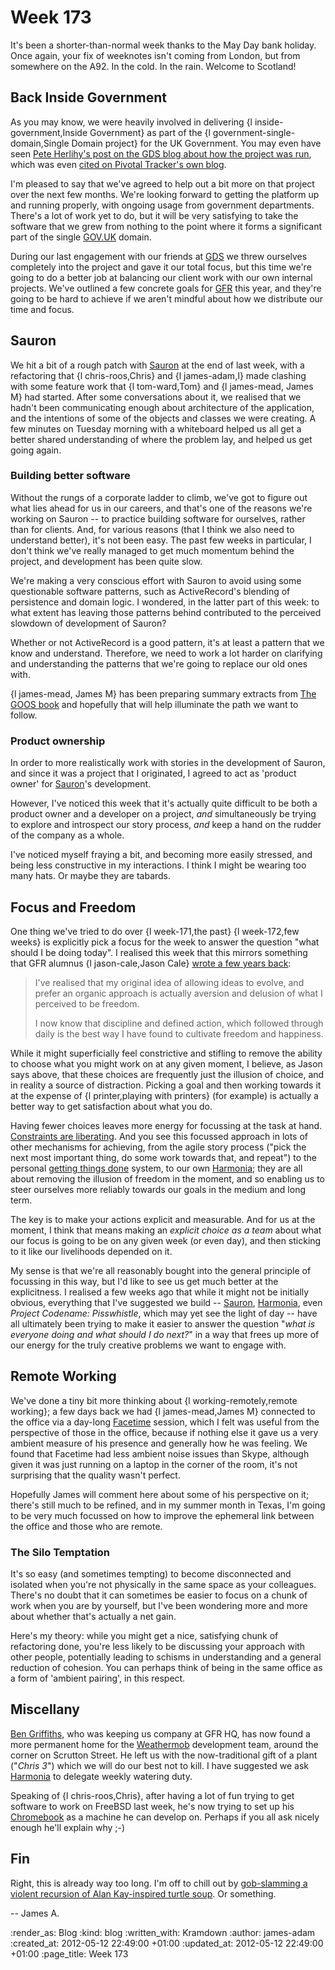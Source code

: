 Week 173
=======

It's been a shorter-than-normal week thanks to the May Day bank holiday. Once again, your fix of weeknotes isn't coming from London, but from somewhere on the A92. In the cold. In the rain. Welcome to Scotland!


Back Inside Government
----------------------

As you may know, we were heavily involved in delivering {l inside-government,Inside Government} as part of the {l government-single-domain,Single Domain project} for the UK Government. You may even have seen [Pete Herlihy's post on the GDS blog about how the project was run][pete-post], which was even [cited on Pivotal Tracker's own blog][pivotal-post].

I'm pleased to say that we've agreed to help out a bit more on that project over the next few months. We're looking forward to getting the platform up and running properly, with ongoing usage from government departments. There's a lot of work yet to do, but it will be very satisfying to take the software that we grew from nothing to the point where it forms a significant part of the single [GOV.UK](http://www.gov.uk) domain.

During our last engagement with our friends at [GDS][] we threw ourselves completely into the project and gave it our total focus, but this time we're going to do a better job at balancing our client work with our own internal projects. We've outlined a few concrete goals for [GFR](/) this year, and they're going to be hard to achieve if we aren't mindful about how we distribute our time and focus.


Sauron
------

We hit a bit of a rough patch with [Sauron][] at the end of last week, with a refactoring that {l chris-roos,Chris} and {l james-adam,I} made clashing with some feature work that {l tom-ward,Tom} and {l james-mead, James M} had started. After some conversations about it, we realised that we hadn't been communicating enough about architecture of the application, and the intentions of some of the objects and classes we were creating. A few minutes on Tuesday morning with a whiteboard helped us all get a better shared understanding of where the problem lay, and helped us get going again.

### Building better software

Without the rungs of a corporate ladder to climb, we've got to figure out what lies ahead for us in our careers, and that's one of the reasons we're working on Sauron -- to practice building software for ourselves, rather than for clients. And, for various reasons (that I think we also need to understand better), it's not been easy. The past few weeks in particular, I don't think we've really managed to get much momentum behind the project, and development has been quite slow.

We're making a very conscious effort with Sauron to avoid using some questionable software patterns, such as ActiveRecord's blending of persistence and domain logic. I wondered, in the latter part of this week: to what extent has leaving those patterns behind contributed to the perceived slowdown of development of Sauron?

Whether or not ActiveRecord is a good pattern, it's at least a pattern that we know and understand. Therefore, we need to work a lot harder on clarifying and understanding the patterns that we're going to replace our old ones with.

{l james-mead, James M} has been preparing summary extracts from [The GOOS book][goos] and hopefully that will help illuminate the path we want to follow.


### Product ownership

In order to more realistically work with stories in the development of Sauron, and since it was a project that I originated, I agreed to act as 'product owner' for [Sauron][]'s development.

However, I've noticed this week that it's actually quite difficult to be both a product owner and a developer on a project, *and* simultaneously be trying to explore and introspect our story process, *and* keep a hand on the rudder of the company as a whole.

I've noticed myself fraying a bit, and becoming more easily stressed, and being less constructive in my interactions. I think I might be wearing too many hats. Or maybe they are tabards.


Focus and Freedom
-------

One thing we've tried to do over {l week-171,the past} {l week-172,few weeks} is explicitly pick a focus for the week to answer the question "what should I be doing today". I realised this week that this mirrors something that GFR alumnus {l jason-cale,Jason Cale} [wrote a few years back](http://jasoncale.com/articles/7-building-a-company-starting-with-our-personal-goals):

> I've realised that my original idea of allowing ideas to evolve, and prefer an organic approach is actually aversion and delusion of what I perceived to be freedom.
>
> I now know that discipline and defined action, which followed through daily is the best way I have found to cultivate freedom and happiness.

While it might superficially feel constrictive and stifling to remove the ability to choose what you might work on at any given moment, I believe, as Jason says above, that these choices are frequently just the illusion of choice, and in reality a source of distraction. Picking a goal and then working towards it at the expense of {l printer,playing with printers} (for example) is actually a better way to get satisfaction about what you do.

Having fewer choices leaves more energy for focussing at the task at hand. [Constraints are liberating](http://gettingreal.37signals.com/ch03_Embrace_Constraints.php). And you see this focussed approach in lots of other mechanisms for achieving, from the agile story process ("pick the next most important thing, do some work towards that, and repeat") to the personal [getting things done](http://www.davidco.com/) system, to our own [Harmonia][]; they are all about removing the illusion of freedom in the moment, and so enabling us to steer ourselves more reliably towards our goals in the medium and long term.

The key is to make your actions explicit and measurable. And for us at the moment, I think that means making an _explicit choice as a team_ about what our focus is going to be on any given week (or even day), and then sticking to it like our livelihoods depended on it.

My sense is that we're all reasonably bought into the general principle of focussing in this way, but I'd like to see us get much better at the explicitness. I realised a few weeks ago that while it might not be initially obvious, everything that I've suggested we build -- [Sauron][], [Harmonia][], even  _Project Codename: Pisswhistle_, which may yet see the light of day -- have all ultimately been trying to make it easier to answer the question "_what is everyone doing and what should I do next?_" in a way that frees up more of our energy for the truly creative problems we want to engage with.


Remote Working
----

We've done a tiny bit more thinking about {l working-remotely,remote working}; a few days back we had {l james-mead,James M} connected to the office via a day-long [Facetime][] session, which I felt was useful from the perspective of those in the office, because if nothing else it gave us a very ambient measure of his presence and generally how he was feeling. We found that Facetime had less ambient noise issues than Skype, although given it was just running on a laptop in the corner of the room, it's not surprising that the quality wasn't perfect.

Hopefully James will comment here about some of his perspective on it; there's still much to be refined, and in my summer month in Texas, I'm going to be very much focussed on how to improve the ephemeral link between the office and those who are remote.

### The Silo Temptation

It's so easy (and sometimes tempting) to become disconnected and isolated when you're not physically in the same space as your colleagues. There's no doubt that it can sometimes be easier to focus on a chunk of work when you are by yourself, but I've been wondering more and more about whether that's actually a net gain.

Here's my theory: while you might get a nice, satisfying chunk of refactoring done, you're less likely to be discussing your approach with other people, potentially leading to schisms in understanding and a general reduction of cohesion. You can perhaps think of being in the same office as a form of 'ambient pairing', in this respect.


Miscellany
-----

[Ben Griffiths][], who was keeping us company at GFR HQ, has now found a more permanent home for the [Weathermob][] development team, around the corner on Scrutton Street. He left us with the now-traditional gift of a plant ("_Chris 3_") which we will do our best not to kill. I have suggested we ask [Harmonia][] to delegate weekly watering duty.

Speaking of {l chris-roos,Chris}, after having a lot of fun trying to get software to work on FreeBSD last week, he's now trying to set up his [Chromebook][] as a machine he can develop on. Perhaps if you all ask nicely enough he'll explain why ;-)


Fin
---


Right, this is already way too long. I'm off to chill out by [gob-slamming a violent recursion of Alan Kay-inspired turtle soup](https://twitter.com/MadMockneyCook). Or something.

-- James A.




[Facetime]: http://www.apple.com/mac/facetime/
[Ben Griffiths]: http://techbelly.com
[Weathermob]: http://weathermob.me
[Chromebook]: http://www.google.co.uk/intl/en_uk/chrome/devices/
[pete-post]: http://digital.cabinetoffice.gov.uk/2012/04/30/delivering-inside-government/
[pivotal-post]: http://pivotallabs.com/users/rdunlop/blog/articles/2103-how-gov-uk-keeps-calm-and-carries-on-with-tracker
[GDS]: http://digital.cabinetoffice.gov.uk/
[Sauron]: http://github.com/freerange/sauron
[goos]: http://www.growing-object-oriented-software.com/
[Harmonia]: http://github.com/freerange/harmonia

:render_as: Blog
:kind: blog
:written_with: Kramdown
:author: james-adam
:created_at: 2012-05-12 22:49:00 +01:00
:updated_at: 2012-05-12 22:49:00 +01:00
:page_title: Week 173